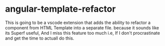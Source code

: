 # angular-template-refactor
This is going to be a vscode extension that adds the ability to refactor a component from HTML Template into a separate file. because it sounds like its Superf useful, And I miss this feature too much
i.e, If I don't procrastinate and get the time to actuall do this.
